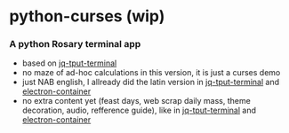 # python-curses (wip)

### A python Rosary terminal app

* based on [jq-tput-terminal](https://github.com/mezcel/jq-tput-terminal)
* no maze of ad-hoc calculations in this version, it is just a curses demo 
* just NAB english, I allready did the latin version in [jq-tput-terminal](https://github.com/mezcel/jq-tput-terminal) and [electron-container](https://github.com/mezcel/electron-container)
* no extra content yet (feast days, web scrap daily mass, theme decoration, audio, refference guide), like in [jq-tput-terminal](https://github.com/mezcel/jq-tput-terminal) and [electron-container](https://github.com/mezcel/electron-container)
